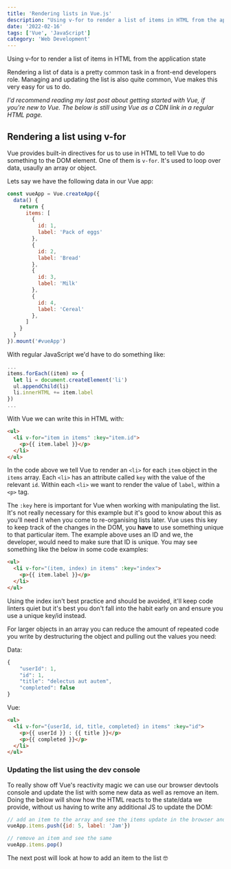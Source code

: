 ```yaml
---
title: 'Rendering lists in Vue.js'
description: "Using v-for to render a list of items in HTML from the application state."
date: '2022-02-16'
tags: ['Vue', 'JavaScript']
category: 'Web Development'
---
```


<p class="introduction">Using v-for to render a list of items in HTML from the application state</p>

Rendering a list of data is a pretty common task in a front-end developers role. Managing and updating the list is also quite common, Vue makes this very easy for us to do.

_I'd recommend reading my last post about <nuxt-link to="getting-started-with-vue">getting started with Vue</nuxt-link>, if you're new to Vue. The below is still using Vue as a CDN link in a regular HTML page._


## Rendering a list using v-for

Vue provides built-in directives for us to use in HTML to tell Vue to do something to the DOM element. One of them is `v-for`. It's used to loop over data, usaully an array or object.

Lets say we have the following data in our Vue app:

```js
const vueApp = Vue.createApp({
  data() {
    return {
      items: [
        {
          id: 1,
          label: 'Pack of eggs'
        },
        {
          id: 2,
          label: 'Bread'
        },
        {
          id: 3,
          label: 'Milk'
        },
        {
          id: 4,
          label: 'Cereal'
        },
      ]
    }
  }
}).mount('#vueApp')
```

With regular JavaScript we'd have to do something like:

```js
...
items.forEach((item) => {
  let li = document.createElement('li')
  ul.appendChild(li)
  li.innerHTML += item.label
})
...
```

With Vue we can write this in HTML with:

```html
<ul>
  <li v-for="item in items" :key="item.id">
    <p>{{ item.label }}</p>
  </li>
</ul>
```

In the code above we tell Vue to render an `<li>` for each `item` object in the `items` array. Each `<li>` has an attribute called `key` with the value of the relevant `id`. Within each `<li>` we want to render the value of `label`, within a `<p>` tag.

The `:key` here is important for Vue when working with manipulating the list. It's not really necessary for this example but it's good to know about this as you'll need it when you come to re-organising lists later. Vue uses this key to keep track of the changes in the DOM, you **have** to use something unique to that particular item. The example above uses an ID and we, the developer, would need to make sure that ID is unique. You may see something like the below in some code examples:

```html
<ul>
  <li v-for="(item, index) in items" :key="index">
    <p>{{ item.label }}</p>
  </li>
</ul>
```

Using the index isn't best practice and should be avoided, it'll keep code linters quiet but it's best you don't fall into the habit early on and ensure you use a unique key/id instead.

For larger objects in an array you can reduce the amount of repeated code you write by destructuring the object and pulling out the values you need:

Data:
```js
{
	"userId": 1,
	"id": 1,
	"title": "delectus aut autem",
	"completed": false
}
```

Vue:
```html
<ul>
  <li v-for="{userId, id, title, completed} in items" :key="id">
    <p>{{ userId }} : {{ title }}</p>
    <p>{{ completed }}</p>
  </li>
</ul>
```

### Updating the list using the dev console

To really show off Vue's reactivity magic we can use our browser devtools console and update the list with some new data as well as remove an item. Doing the below will show how the HTML reacts to the state/data we provide, without us having to write any additional JS to update the DOM:

```js
// add an item to the array and see the items update in the browser and wherever you have rendered the data
vueApp.items.push({id: 5, label: 'Jam'})

// remove an item and see the same
vueApp.items.pop()
```

The next post will look at how to add an item to the list 🤓

